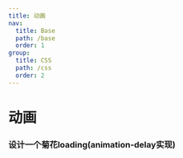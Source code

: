 ```yaml
---
title: 动画
nav:
  title: Base
  path: /base
  order: 1
group:
  title: CSS
  path: /css
  order: 2
---
```


# 动画

### 设计一个菊花loading(animation-delay实现)
